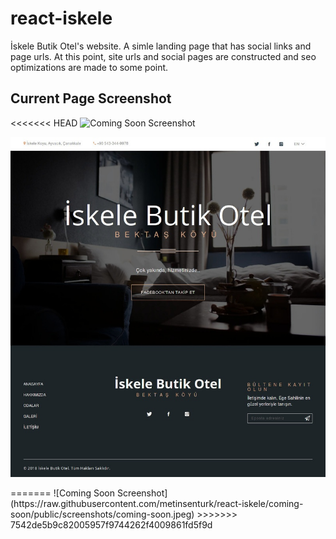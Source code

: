 # react-iskele

İskele Butik Otel's website. A simle landing page that has social links and page urls. At this point, site urls and social pages are constructed and seo optimizations are made to some point.

## Current Page Screenshot

<<<<<<< HEAD
![Coming Soon Screenshot]()

<p align="center">
  <img alt="coming soon screenshot" src="https://raw.githubusercontent.com/metinsenturk/react-iskele/coming-soon/public/screenshots/coming-soon.jpeg">
</p>
=======
![Coming Soon Screenshot](https://raw.githubusercontent.com/metinsenturk/react-iskele/coming-soon/public/screenshots/coming-soon.jpeg)
>>>>>>> 7542de5b9c82005957f9744262f4009861fd5f9d
